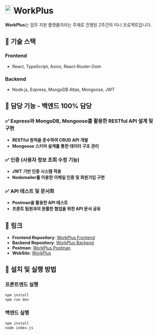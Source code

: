 # <img src="https://github.com/user-attachments/assets/7772515b-ea27-43e8-ba6b-5540ee3e395d" width="28" height="28">WorkPlus

**WorkPlus**는 업무 지원 플랫폼이라는 주제로 진행된 2주간의 미니 프로젝트입니다.

## 🚀 기술 스택
### Frontend
- React, TypeScript, Axios, React-Router-Dom

### Backend
- Node.js, Express, MongoDB Atlas, Mongoose, JWT

## 📌 담당 기능 - 백엔드 100% 담당
### ✅ Express와 MongoDB, Mongoose를 활용한 RESTful API 설계 및 구현
- **RESTful 원칙을 준수하여 CRUD API 개발**
- **Mongoose 스키마 설계를 통한 데이터 구조 관리**

### ✅ 인증 (사용자 정보 조회 수정 기능)
- **JWT 기반 인증 시스템 적용**
- **Nodemailer를 이용한 이메일 인증 및 회원가입 구현**

### ✅ API 테스트 및 문서화
- **Postman을 활용한 API 테스트**
- **프론트 팀원과의 원활한 협업을 위한 API 문서 공유**


## 📌 링크
- **Frontend Repository**: [WorkPlus Frontend](https://github.com/DonggunLim/WorkPluse_front)
- **Backend Repository**: [WorkPlus Backend](https://github.com/DonggunLim/WorkPlus_back)
- **Postman**: [WorkPlus Postman](https://documenter.getpostman.com/view/17887587/2sAYkAR3RH)
- **WebSite**: [WorkPlus](https://work-plus-front.vercel.app/login)


## 📌 설치 및 실행 방법

### 프론트엔드 실행
```bash
npm install
npm run dev
```
### 백엔드 실행
```bash
npm install
node index.js
```


